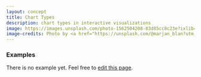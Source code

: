 ```yaml
---
layout: concept
title: Chart Types
description: chart types in interactive visualizations
image: https://images.unsplash.com/photo-1562504208-03d85cc8c23e?ixlib=rb-1.2.1&ixid=eyJhcHBfaWQiOjEyMDd9&auto=format&fit=crop&w=1350&q=80
image-credits: Photo by <a href="https://unsplash.com/@marjan_blan?utm_source=unsplash&amp;utm_medium=referral&amp;utm_content=creditCopyText">Марьян Блан | @marjanblan</a> on <a href="/s/photos/map?utm_source=unsplash&amp;utm_medium=referral&amp;utm_content=creditCopyText">Unsplash</a>
---
```


### Examples

There is no example yet. Feel free to <a href="{{ site.repo }}/edit/master/{{ page.path }}" target="_blank"><i class="fa fa-edit fa-fw"></i> edit this page</a>.